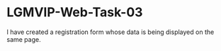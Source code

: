 # LGMVIP-Web-Task-03
I have created a registration form whose data is being displayed on the same page.
